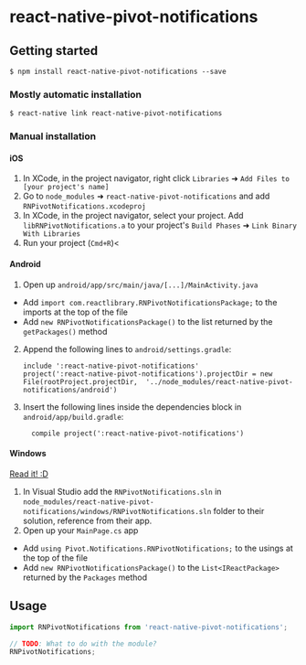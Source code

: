 
# react-native-pivot-notifications

## Getting started

`$ npm install react-native-pivot-notifications --save`

### Mostly automatic installation

`$ react-native link react-native-pivot-notifications`

### Manual installation


#### iOS

1. In XCode, in the project navigator, right click `Libraries` ➜ `Add Files to [your project's name]`
2. Go to `node_modules` ➜ `react-native-pivot-notifications` and add `RNPivotNotifications.xcodeproj`
3. In XCode, in the project navigator, select your project. Add `libRNPivotNotifications.a` to your project's `Build Phases` ➜ `Link Binary With Libraries`
4. Run your project (`Cmd+R`)<

#### Android

1. Open up `android/app/src/main/java/[...]/MainActivity.java`
  - Add `import com.reactlibrary.RNPivotNotificationsPackage;` to the imports at the top of the file
  - Add `new RNPivotNotificationsPackage()` to the list returned by the `getPackages()` method
2. Append the following lines to `android/settings.gradle`:
  	```
  	include ':react-native-pivot-notifications'
  	project(':react-native-pivot-notifications').projectDir = new File(rootProject.projectDir, 	'../node_modules/react-native-pivot-notifications/android')
  	```
3. Insert the following lines inside the dependencies block in `android/app/build.gradle`:
  	```
      compile project(':react-native-pivot-notifications')
  	```

#### Windows
[Read it! :D](https://github.com/ReactWindows/react-native)

1. In Visual Studio add the `RNPivotNotifications.sln` in `node_modules/react-native-pivot-notifications/windows/RNPivotNotifications.sln` folder to their solution, reference from their app.
2. Open up your `MainPage.cs` app
  - Add `using Pivot.Notifications.RNPivotNotifications;` to the usings at the top of the file
  - Add `new RNPivotNotificationsPackage()` to the `List<IReactPackage>` returned by the `Packages` method


## Usage
```javascript
import RNPivotNotifications from 'react-native-pivot-notifications';

// TODO: What to do with the module?
RNPivotNotifications;
```
  